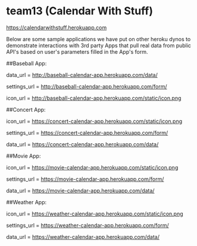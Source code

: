 # team13 (Calendar With Stuff)
https://calendarwithstuff.herokuapp.com


Below are some sample applications we have put on other heroku dynos to demonstrate interactions with 3rd party Apps that pull real data from public API's based on user's parameters filled in the App's form.

##Baseball App:

data_url = http://baseball-calendar-app.herokuapp.com/data/

settings_url = http://baseball-calendar-app.herokuapp.com/form/

icon_url = http://baseball-calendar-app.herokuapp.com/static/icon.png


##Concert App:

icon_url = https://concert-calendar-app.herokuapp.com/static/icon.png

settings_url = https://concert-calendar-app.herokuapp.com/form/

data_url = https://concert-calendar-app.herokuapp.com/data/


##Movie App:

icon_url = https://movie-calendar-app.herokuapp.com/static/icon.png

settings_url = https://movie-calendar-app.herokuapp.com/form/

data_url = https://movie-calendar-app.herokuapp.com/data/


##Weather App:

icon_url = https://weather-calendar-app.herokuapp.com/static/icon.png

settings_url = https://weather-calendar-app.herokuapp.com/form/

data_url = https://weather-calendar-app.herokuapp.com/data/


